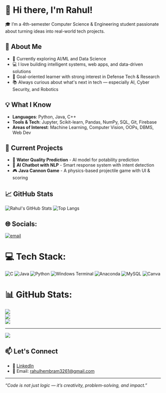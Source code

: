 # 👋 Hi there, I'm Rahul!

🎓 I’m a 4th-semester Computer Science & Engineering student passionate about turning ideas into real-world tech projects.

## 🚀 About Me

- 🧠 Currently exploring AI/ML and Data Science
- 💻 I love building intelligent systems, web apps, and data-driven solutions
- 🎯 Goal-oriented learner with strong interest in Defense Tech & Research
- 📚 Always curious about what's next in tech — especially AI, Cyber Security, and Robotics

## 💡 What I Know

- **Languages**: Python, Java, C++
- **Tools & Tech**: Jupyter, Scikit-learn, Pandas, NumPy, SQL, Git, Firebase
- **Areas of Interest**: Machine Learning, Computer Vision, OOPs, DBMS, Web Dev

## 🧩 Current Projects

- 🧪 **Water Quality Prediction** - AI model for potability prediction  
- 🧠 **AI Chatbot with NLP** - Smart response system with intent detection  
- 🎮 **Java Cannon Game** - A physics-based projectile game with UI & scoring

## 📈 GitHub Stats

![Rahul's GitHub Stats](https://github-readme-stats.vercel.app/api?username=your-github-username&show_icons=true&theme=radical)
![Top Langs](https://github-readme-stats.vercel.app/api/top-langs/?username=your-github-username&layout=compact&theme=radical)

## 🌐 Socials:
[![email](https://img.shields.io/badge/Email-D14836?logo=gmail&logoColor=white)](mailto:rahulhembram3261@gmail.com) 

# 💻 Tech Stack:
![C](https://img.shields.io/badge/c-%2300599C.svg?style=for-the-badge&logo=c&logoColor=white) ![Java](https://img.shields.io/badge/java-%23ED8B00.svg?style=for-the-badge&logo=openjdk&logoColor=white) ![Python](https://img.shields.io/badge/python-3670A0?style=for-the-badge&logo=python&logoColor=ffdd54) ![Windows Terminal](https://img.shields.io/badge/Windows%20Terminal-%234D4D4D.svg?style=for-the-badge&logo=windows-terminal&logoColor=white) ![Anaconda](https://img.shields.io/badge/Anaconda-%2344A833.svg?style=for-the-badge&logo=anaconda&logoColor=white) ![MySQL](https://img.shields.io/badge/mysql-4479A1.svg?style=for-the-badge&logo=mysql&logoColor=white) ![Canva](https://img.shields.io/badge/Canva-%2300C4CC.svg?style=for-the-badge&logo=Canva&logoColor=white)
# 📊 GitHub Stats:
![](https://github-readme-stats.vercel.app/api?username=rahulaccsocial&theme=dark&hide_border=false&include_all_commits=false&count_private=false)<br/>
![](https://nirzak-streak-stats.vercel.app/?user=rahulaccsocial&theme=dark&hide_border=false)<br/>
![](https://github-readme-stats.vercel.app/api/top-langs/?username=rahulaccsocial&theme=dark&hide_border=false&include_all_commits=false&count_private=false&layout=compact)

---
[![](https://visitcount.itsvg.in/api?id=rahulaccsocial&icon=0&color=0)](https://visitcount.itsvg.in)


## 📫 Let's Connect

- 🔗 [LinkedIn](https://www.linkedin.com/in/your-link)
- 📧 Email: rahulhembram3261@gmail.com

---

_“Code is not just logic — it’s creativity, problem-solving, and impact.”_

